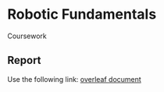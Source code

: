 # Robotic Fundamentals
Coursework

## Report

Use the following link: [overleaf document](https://www.overleaf.com/7357247853vyvvffbsbkvq#4c8046)